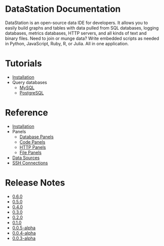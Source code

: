 # DataStation Documentation

DataStation is an open-source data IDE for developers. It allows you
to easily build graphs and tables with data pulled from SQL databases,
logging databases, metrics databases, HTTP servers, and all kinds of
text and binary files. Need to join or munge data? Write embedded
scripts as needed in Python, JavaScript, Ruby, R, or Julia. All in one
application.

# Tutorials

* [Installation](./latest/Installation.md)
* Query databases
  * [MySQL](./tutorials/Query_MySQL_with_DataStation.md)
  * [PostgreSQL](./tutorials/Query_PostgreSQL_with_DataStation.md)

# Reference

* [Installation](./latest/Installation.md)
* Panels
  * [Database Panels](./latest/Panels/Database_Panels.md)
  * [Code Panels](./latest/Panels/Code_Panels.md)
  * [HTTP Panels](./latest/Panels/HTTP_Panels.md)
  * [File Panels](./latest/Panels/File_Panels.md)
* [Data Sources](./latest/Data_Sources.md)
* [SSH Connections](./latest/SSH_Connections.md)

# Release Notes

* [0.6.0](https://datastation.multiprocess.io/docs/0.6.0-release-notes.html)
* [0.5.0](https://datastation.multiprocess.io/docs/0.5.0-release-notes.html)
* [0.4.0](https://datastation.multiprocess.io/docs/0.4.0-release-notes.html)
* [0.3.0](https://datastation.multiprocess.io/docs/0.3.0-release-notes.html)
* [0.2.0](https://datastation.multiprocess.io/docs/0.2.0-release-notes.html)
* [0.1.0](https://datastation.multiprocess.io/docs/0.1.0-release-notes.html)
* [0.0.5-alpha](https://datastation.multiprocess.io/docs/0.0.5-alpha-release-notes.html)
* [0.0.4-alpha](https://datastation.multiprocess.io/docs/0.0.4-alpha-release-notes.html)
* [0.0.3-alpha](https://datastation.multiprocess.io/docs/0.0.3-alpha-release-notes.html)
